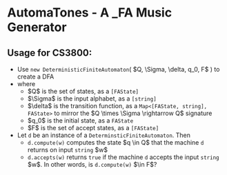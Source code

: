 # AutomaTones - A _FA Music Generator
## Usage for CS3800:
<ul>
  <li>Use <code>new DeterministicFiniteAutomaton</code>( $Q, \Sigma, \delta, q_0, F$ ) to create a DFA</li>
  <li>where 
    <ul> 
      <li>$Q$ is the set of states, as a <code>[FAState]</code></li>
      <li>$\Sigma$ is the input alphabet, as a <code>[string]</code></li>
      <li>$\delta$ is the transition function, as a <code>Map&lt;[FAState, string], FAState&gt;</code> to mirror the $Q \times \Sigma \rightarrow Q$ signature</li>
      <li>$q_0$ is the initial state, as a <code>FAState</code></li>
      <li>$F$ is the set of accept states, as a <code>[FAState]</code></li>
    </ul>
  </li>
  <li> Let <code>d</code> be an instance of a <code>DeterminsticFiniteAutomaton</code>. Then
    <ul>
      <li><code>d.compute(w)</code> computes the state $q \in Q$ that the machine <code>d</code> returns on input <code>string</code> $w$ </li>
      <li><code>d.accepts(w)</code> returns <code>true</code> if the machine <code>d</code> accepts the input <code>string</code> $w$. In other words, is <code>d.compute(w)</code> $\in F$? </li>
    </ul>
  </li>
</ul>
